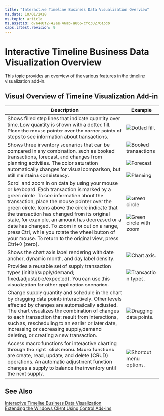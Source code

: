 ```yaml
---
title: "Interactive Timeline Business Data Visualization Overview"
ms.date: 10/01/2018
ms.topic: article
ms.assetid: d764e6f2-42ae-46ab-a866-cfc30276d3db
caps.latest.revision: 9
---
```

# Interactive Timeline Business Data Visualization Overview
This topic provides an overview of the various features in the timeline visualization add-in.  
  
## Visual Overview of Timeline Visualization Add-in  
  
|Description|Example|  
|-----------------|-------------|  
|Shows filled step lines that indicate quantity over time. Low quantity is shown with a dotted fill. Place the mouse pointer over the corner points of steps to see information about transactions.|![Dotted fill.](media/TimeLine_Viz_Dotted.png "TimeLine\_Viz\_Dotted")|  
|Shows three inventory scenarios that can be compared in any combination, such as booked transactions, forecast, and changes from planning activities. The color saturation automatically changes for visual comparison, but still maintains consistency.|![Booked transactions](media/TimeLine_Viz_BookedTrans.png "TimeLine\_Viz\_BookedTrans")<br /><br /> ![Forecast](media/TimeLine_Viz_Forecast.png "TimeLine\_Viz\_Forecast")<br /><br /> ![Planning](media/TimeLine_Viz_Planning.png "TimeLine\_Viz\_Planning")|  
|Scroll and zoom in on data by using your mouse or keyboard. Each transaction is marked by a green circle. To see information about the transaction, place the mouse pointer over the green circle. Icons above the circle indicate that the transaction has changed from its original state, for example, an amount has decreased or a date has changed. To zoom in or out on a range, press Ctrl, while you rotate the wheel button of your mouse. To return to the original view, press Ctrl+0 \(zero\).|![Green circle](media/TimeLine_Viz_GreenCircle.png "TimeLine\_Viz\_GreenCircle")<br /><br /> ![Green circle with zoom](media/TimeLine_Viz_GreenCircleZoom.png "TimeLine\_Viz\_GreenCircleZoom")|  
|Shows the chart axis label rendering with date anchor, dynamic month, and day label density.|![Chart axis.](media/TimeLine_Viz_ChartAxis.png "TimeLine\_Viz\_ChartAxis")|  
|Provides a reusable set of supply transaction types \(initial/supply/demand; fixed/adjustable/expected\). You can use this visualization for other application scenarios.|![Transaction types.](media/TimeLine_Viz_TransactionType.png "TimeLine\_Viz\_TransactionType")|  
|Change supply quantity and schedule in the chart by dragging data points interactively. Other levels affected by changes are automatically adjusted. The chart visualizes the combination of changes to each transaction that result from interactions, such as, rescheduling to an earlier or later date, increasing or decreasing supply/demand, deleting, or creating a new transaction.|![Dragging data points.](media/TimeLine_Viz_DraggingDataPoints.png "TimeLine\_Viz\_DraggingDataPoints")|  
|Access macro functions for interactive charting through the right-click menu. Macro functions are create, read, update, and delete \(CRUD\) operations. An automatic adjustment function changes a supply to balance the inventory until the next supply.|![Shortcut menu options.](media/TimeLine_Viz_RightClick.png "TimeLine\_Viz\_RightClick")|  
  
## See Also  
 [Interactive Timeline Business Data Visualization](Interactive-Timeline-Business-Data-Visualization.md)   
 [Extending the Windows Client Using Control Add-ins](Extending-the-Windows-Client-Using-Control-Add-ins.md)
